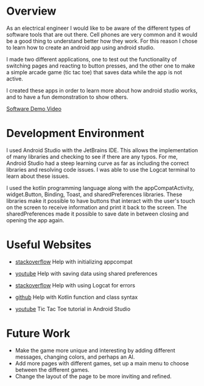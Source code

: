 # Overview

As an electrical engineer I would like to be aware of the different types of software tools that are out there.
Cell phones are very common and it would be a good thing to understand better how they work. For this reason
I chose to learn how to create an android app using android studio.

I made two different applications, one to test out the functionality of switching pages and reacting to button presses,
and the other one to make a simple arcade game (tic tac toe) that saves data while the app is not active.

I created these apps in order to learn more about how android studio works, and to have a fun demonstration to show others.

[Software Demo Video](https://youtu.be/H7ejs-nLzSE)

# Development Environment

I used Android Studio with the JetBrains IDE. This allows the implementation of many libraries and checking
to see if there are any typos. For me, Android Studio had a steep learning curve as far as including the
correct libraries and resolving code issues. I was able to use the Logcat terminal to learn about these issues.

I used the kotlin programming language along with the appCompatActivity, widget.Button, Binding, Toast,
and sharedPreferences libraries. These libraries make it possible to have buttons that interact with the
user's touch on the screen to receive information and print it back to the screen. The sharedPreferences
made it possible to save date in between closing and opening the app again.

# Useful Websites

* [stackoverflow](https://stackoverflow.com/questions/50782435/android-design-support-library-for-api-28-p-not-working) Help with initializing appcompat
  
* [youtube](https://www.youtube.com/watch?v=S5uLAGnBvUY)  Help with saving data using shared preferences
  
* [stackoverflow](https://stackoverflow.com/questions/23353173/unfortunately-myapp-has-stopped-how-can-i-solve-thishttp://url.link.goes.here)  Help with using Logcat for errors
  
* [github](https://github.com/kyle8011/Portfolio/blob/main/kotlin/Main.kt)  Help with Kotlin function and class syntax

* [youtube](https://www.youtube.com/watch?v=POFvcoRo3Vw&t=85s) Tic Tac Toe tutorial in Android Studio

# Future Work

* Make the game more unique and interesting by adding different messages, changing colors, and perhaps an AI.
* Add more pages with different games, set up a main menu to choose between the different games.
* Change the layout of the page to be more inviting and refined.
